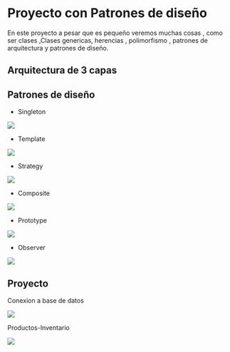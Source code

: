 # Proyecto con Patrones de diseño
En este proyecto a pesar que es pequeño veremos muchas cosas , como ser clases ,Clases genericas, herencias , polimorfismo , patrones de arquitectura y patrones de diseño.

## Arquitectura de 3 capas
## Patrones de diseño 
 * Singleton
 
 ![](https://raw.githubusercontent.com/lanister-law/ventasProductos/master/imagenes/p_0.png)
 * Template
 
  ![](https://raw.githubusercontent.com/lanister-law/ventasProductos/master/imagenes/p_2.png)
 * Strategy
 
 ![]( https://github.com/lanister-law/ventasProductos/blob/master/imagenes/p_1.png)
 * Composite
 
 ![](https://raw.githubusercontent.com/lanister-law/ventasProductos/master/imagenes/p_5.png)
 * Prototype
 
 ![](https://raw.githubusercontent.com/lanister-law/ventasProductos/master/imagenes/p_3.png) 
 * Observer
 
![](https://raw.githubusercontent.com/lanister-law/ventasProductos/master/imagenes/p_4.png)


## Proyecto

Conexion a base de datos 

 ![](https://raw.githubusercontent.com/lanister-law/ventasProductos/master/imagenes/persistencia.png) 
 
Productos-Inventario

![](https://raw.githubusercontent.com/lanister-law/ventasProductos/master/imagenes/proyecto.png) 
